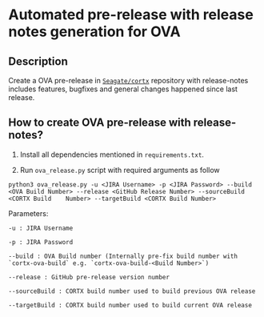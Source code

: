 # Automated pre-release with release notes generation for OVA

## Description
Create a OVA pre-release in [`Seagate/cortx`](https://github.com/Seagate/cortx) repository with release-notes includes features, bugfixes and general changes happened since last release.

## How to create OVA pre-release with release-notes?
1. Install all dependencies mentioned in `requirements.txt`.

2. Run `ova_release.py` script with required arguments as follow
  
```
python3 ova_release.py -u <JIRA Username> -p <JIRA Password> --build <OVA Build Number> --release <GitHub Release Number> --sourceBuild <CORTX Build    Number> --targetBuild <CORTX Build Number>
```
  
  Parameters:
    
    -u : JIRA Username
    
    -p : JIRA Password
    
    --build : OVA Build number (Internally pre-fix build number with `cortx-ova-build` e.g. `cortx-ova-build-<Build Number>`)
    
    --release : GitHub pre-release version number
    
    --sourceBuild : CORTX build number used to build previous OVA release
    
    --targetBuild : CORTX build number used to build current OVA release
